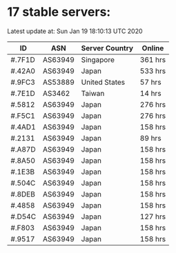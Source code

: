 # 17 stable servers:

Latest update at: Sun Jan 19 18:10:13 UTC 2020

| ID | ASN | Server Country | Online |
| -- | --- | -------------- | ------ |
| #.7F1D | AS63949 | Singapore | 361 hrs |
| #.42A0 | AS63949 | Japan | 533 hrs |
| #.9FC3 | AS53889 | United States | 57 hrs |
| #.7E1D | AS3462 | Taiwan | 14 hrs |
| #.5812 | AS63949 | Japan | 276 hrs |
| #.F5C1 | AS63949 | Japan | 276 hrs |
| #.4AD1 | AS63949 | Japan | 158 hrs |
| #.2131 | AS63949 | Japan | 89 hrs |
| #.A87D | AS63949 | Japan | 158 hrs |
| #.8A50 | AS63949 | Japan | 158 hrs |
| #.1E3B | AS63949 | Japan | 158 hrs |
| #.504C | AS63949 | Japan | 158 hrs |
| #.8DEB | AS63949 | Japan | 158 hrs |
| #.4858 | AS63949 | Japan | 158 hrs |
| #.D54C | AS63949 | Japan | 127 hrs |
| #.F803 | AS63949 | Japan | 158 hrs |
| #.9517 | AS63949 | Japan | 158 hrs |


